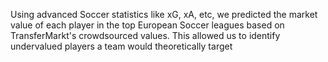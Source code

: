 Using advanced Soccer statistics like xG, xA, etc, we predicted the market value of each player in the top European Soccer leagues based on TransferMarkt's crowdsourced values. This allowed us to identify undervalued players a team would theoretically target
